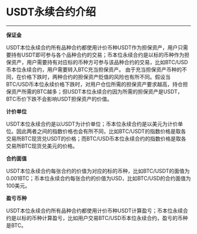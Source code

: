 # USDT永续合约介绍

------

**保证金**

USDT本位永续合约所有品种合约都使用计价币种USDT作为担保资产，用户只需要持有USDT即可参与各个品种合约的交易；币本位永续合约是以标的币种作为担保资产，用户需要持有对应标的币种方可参与该品种合约的交易，比如BTC/USD币本位永续合约，用户需要转入BTC充当担保资产。 由于充当担保资产币种的不同，在价格下跌时，两种合约的担保资产贬值的风险也有所不同。假设当BTC/USD币本位永续价格下跌时，对用户仓位所需的担保资产要求越高，持仓担保资产所需的BTC越多；但USDT本位永续合约因为所需的担保资产是USDT，BTC币价下跌不会影响USDT担保资产的价值。

**计价单位**

USDT本位永续合约是以USDT为计价单位；币本位永续合约是以美元为计价单位。因此两者之间的指数价格也会有所不同，比如BTC/USDT的指数价格是取各交易所BTC现货兑USDT的价格；而BTC/USD币本位永续合约的指数价格是取各交易所BTC现货兑美元的价格。

**合约面值**

USDT本位永续合约每张合约的价值为对应的标的币种，比如BTC/USDT的面值为0.001BTC；币本位永续合约每张合约的价值为USD，比如BTC/USD的合约面值为100美元。

**盈亏币种**

USDT本位永续合约所有品种合约都使用计价币种USDT计算盈亏；币本位永续合约是以标的币种计算盈亏，比如用户交易BTC/USD币本位永续合约，盈亏的币种是BTC。